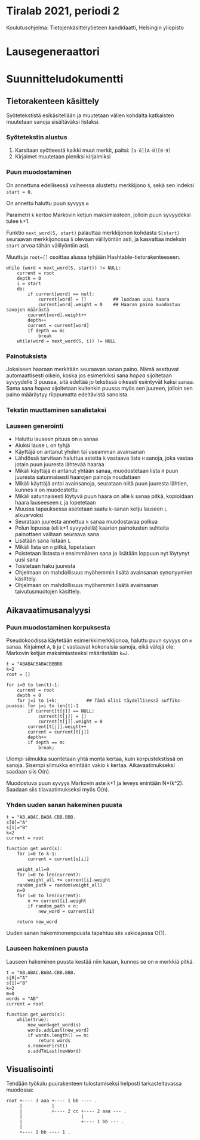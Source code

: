# Tiralab 2021, periodi 2
Koulutusohjelma: Tietojenkäsittelytieteen kandidaatti, Helsingin yliopisto

# Lausegeneraattori

# Suunnitteludokumentti

## Tietorakenteen käsittely

Syötetekstistä esikäsitellään ja muutetaan välien kohdalta katkaisten muutetaan sanoja sisältäväksi listaksi.

### Syötetekstin alustus
1. Karsitaan syötteestä kaikki muut merkit, paitsi: ```[a-ö][A-Ö][0-9]```
2. Kirjaimet muutetaan pieniksi kirjaimiksi

### Puun muodostaminen

On annettuna edellisessä vaiheessa alustettu merkkijono ```S```, sekä sen indeksi ```start = 0```.

On annettu haluttu puun syvyys ```m```

Parametri ```k``` kertoo Markovin ketjun maksimiasteen, jolloin puun syvyydeksi tulee ```k```+1.

Funktio ```next_word(S, start)``` palauttaa merkkijonon kohdasta ```S[start]``` seuraavan merkkijonossa ```S``` olevaan välilyöntiin asti, ja kasvattaa indeksin ```start``` arvoa tähän välilyöntiin asti.

Muuttuja ```root=[]``` osoittaa alussa tyhjään Hashtable-tietorakenteeseen.

```
while (word = next_word(S, start)) != NULL:
	current = root
	depth = 0
	i = start
	do:
		if current[word] == null:
	        current[word] = []          ## luodaan uusi haara
			current[word].weight = 0    ## Haaran paino muodostuu sanojen määrästä
		cuurent[word].weight++
		depth++
		current = current[word]
		if depth == m:
			break
	while(word = next_word(S, i)) != NULL	
```

### Painotuksista
Jokaiseen haaraan merkitään seuraavan sanan paino. Nämä asettuvat automaattisesti oikein, koska jos esimerkiksi sana *hopea* sijoitetaan syvyydelle 3 puussa, sitä edeltää jo tekstissä oikeasti esiintyvät kaksi sanaa. Sama sana *hopea* sijoitetaan kuitenkin puussa myös sen juureen, jolloin sen paino määräytyy riippumatta edeltävistä sanoista.

### Tekstin muuttaminen sanalistaksi

### Lauseen generointi
* Haluttu lauseen pituus on ```n``` sanaa
* Aluksi lause ```L``` on tyhjä
* Käyttäjä on antanut yhden tai useamman avainsanan
* Lähdössä tarvitaan haluttua astetta ```k``` vastaava lista ```H``` sanoja, joka vastaa jotain puun juuresta lähtevää haaraa
* Mikäli käyttäjä ei antanut yhtään sanaa, muodostetaan lista ```H``` puun juuresta satunnaisesti haarojen painoja noudattaen
* Mikäli käyttäjä antoi avainsanoja, seurataan niitä puun juuresta lähtien, kunnes ```H``` on muodostettu
* Mikäli satunnaisesti löytyvä puun haara on alle ```k``` sanaa pitkä, kopioidaan haara lauseeseen ```L``` ja lopetetaan
* Muussa tapauksessa asetetaan saatu ```k```-sanan ketju lauseen ```L``` alkuarvoksi
* Seurataan juuresta annettua ```k``` sanaa muodostavaa polkua
* Polun lopussa (eli ```k```+1 syvyydellä) kaarien painotusten suhteita painottaen valitaan seuraava sana
* Lisätään sana listaan ```L```
* Mikäli lista on ```n``` pitkä, lopetataan
* Poistetaan listasta   ```H``` ensimmäinen sana ja lisätään loppuun nyt löytynyt uusi sana
* Toistetaan haku juuresta
* Ohjelmaan on mahdollisuus myöhemmin lisätä avainsanan synonyymien käsittely.
* Ohjelmaan on mahdollisuus myöhemmin lisätä avainsanan taivutusmuotojen käsittely.

## Aikavaatimusanalyysi

### Puun muodostaminen korpuksesta
Pseudokoodissa käytetään esimerkkimerkkijonoa, haluttu puun syvyys on ```m``` sanaa. Kirjaimet ```A```, ```B``` ja ```C``` vastaavat kokonaisia sanoja, eikä välejä ole. Markovin ketjun maksimiasteeksi määritetään ```k=2```.

```
t = "ABABACBABACBBBBB
k=2
root = []

for i=0 to len(t)-1:
	current = root
	depth = 0
	for j=i to i+k:           ## Tämä olisi täydellisessä suffiks-puussa: for j=i to len(t)-1
		if current[t[j]] == NULL:
			current[t[j]] = []
			current[t[j]].weight = 0
		current[t[j]].weight++
		current = current[t[j]]
		depth++
		if depth == m:
			break;
```

Ulompi silmukka suoritetaan yhtä monta kertaa, kuin korpustekstissä on sanoja. Sisempi silmukka enintään vakio ```k``` kertaa.
Aikavaatimukseksi saadaan siis O(n).

Muodostuva puun syvyys Markovin aste ```k```+1 ja leveys enintään N*(k^2). Saadaan siis tilavaatimukseksi myös O(n).


### Yhden uuden sanan hakeminen puusta

```
t = "AB.ABAC.BABA.CBB.BBB.
s[0]="A"
s[1]="B"
k=2
current = root

function get_word(s):
	for i=0 to k-1:
		current = current[s[i]]
	
	weight_all=0
	for i=0 to len(current):
		weight_all += current[i].weight
	random_path = random(weight_all)
	n=0
	for i=0 to len(current):
		n += current[i].weight
		if random_path < n:
			new_word = current[i]

	return new_word
```

Uuden sanan hakeminonenpuusta tapahtuu siis vakioajassa O(1).

### Lauseen hakeminen puusta

Lauseen hakeminen puusta kestää niin kauan, kunnes se on ```m``` merkkiä pitkä.

```
t = "AB.ABAC.BABA.CBB.BBB.
s[0]="A"
s[1]="B"
k=2
m=8
words = "AB"
current = root

function get_words(s):
	while(true):
		new_word=get_word(s)
		words.addLast(new_word)
		if words.length() == m:
			return words
		s.removeFirst()
		s.addToLast(newWord)		
```

## Visualisointi

Tehdään työkalu puurakenteen tulostamiseksi helposti tarkasteltavassa muodossa:
```
root +---- 3 aaa +---- 1 bb ---- .
     |           |
     |           +---- 2 cc +---- 2 aaa --- .
	 |   		            |
     |                      +---- 1 bb --- .
	 |
     +---- 1 bb ---- 1 .
```
